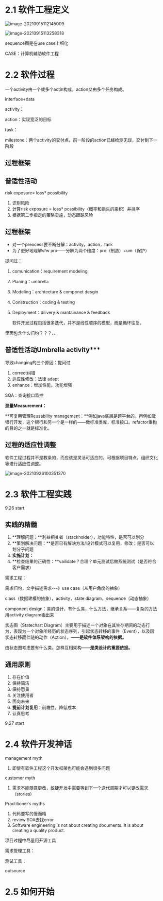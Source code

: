 # 2.1 软件工程定义

![image-20210915112145009](C:\Users\eess6\AppData\Roaming\Typora\typora-user-images\image-20210915112145009.png)

![image-20210915113258318](C:\Users\eess6\AppData\Roaming\Typora\typora-user-images\image-20210915113258318.png)

sequence图是在use case上细化



CASE：计算机辅助软件工程

# 2.2 软件过程

一个activity由一个或多个actin构成，action又由多个任务构成。

interface+data

activity：

action：实现宽泛的目标

task：



milestone：两个activity的交付点，前一阶段的action已经检测无误，交付到下一阶段

## 过程框架







## 普适性活动

risk exposure= loss* possibility

1. 识别风险
2. 计算risk exposure = loss* possibility（概率和损失的乘积）并排序
3. 根据第二步指定的策略实施，动态跟踪风险



## 过程框架

- 对一个preocess要不断分解：activity，action，task
- 为了更好地理解sfw pro——分解为两个维度：pro（制造）+um（保护）

提问过：

1. comunication：requirement modeling

2. Planing：umbrella 

3. Modeling：archtecture & componet desgin

4. Construction：coding & testing

5. Deployment：dilivery & mantainance & feedback

   

   软件开发过程包括很多迭代，并不是线性顺序的模型，而是循环往复。

里面包含什么归约？？？、、



## 普适性活动Umbrella activity***

导致changing的三个原因：提问过

1. correct纠错
2. 适应性修改：法律 adapt
3. enhance：增加性能，功能增强

SQA：查询接口监控

**测量Measurement：**





**可复用管理Reusability management：**例如java底层是跨平台的。再例如做银行开发，这个银行和另一个是一样的——做标准类库，标准接口。refactor重构的目的之一就是标准化。





## 过程的适应性调整

软件工程过程并不是教条的，而应该是灵活可适应的。可根据项目特点，组织文化等进行适应性调整。

![image-20210926100351370](C:\Users\eess6\AppData\Roaming\Typora\typora-user-images\image-20210926100351370.png)





# 2.3 软件工程实践

9.26 start

## 实践的精髓

1. **理解问题：**利益相关者（stackholder），功能特性，是否可以划分
2. **策划解决问题：**是否已有解决方法/设计模式可以复用，修改；是否可以划分子问题
3. **实施计划：**
4. **检查结果的正确性：**vailidate？合理？单元测试后做系统测试（是否符合客户需求）



需求工程：

需求归约，文字描述需求---》use case（从用户角度的抽象）

class（数据建模的抽象），activity，state diagram，sequence（动态抽象）

component design：类的设计，有什么类，什么方法，继承关系——复杂的方法用activity diagram画出来



状态图（Statechart Diagram）主要用于描述一个对象在其生存期间的动态行为，表现为一个对象所经历的状态序列，引起状态转移的事件（Event），以及因状态转移而伴随的动作（Action）。——**是软件体系架构的依据。**

由状态图考虑要有什么类，怎样互相架构——**是类设计的重要依据。**

## 通用原则

1. 存在价值
2. 保持简洁
3. 保持愿景
4. 关注使用者
5. 面向未来
6. **提前计划复用**：前瞻性，降低成本
7. 认真思考

9.27 start

# 2.4 软件开发神话

management myth

1. 即使有软件工程这个开发框架也可能会遇到很多问题



customer myth

1. 需求不能随意更改，敏捷开发中需要等到下一个迭代周期才可以更改需求（stories）



Practitioner’s myths

1. 代码要写的慢而精
2. review SOA去找error
3. Software engineering is not about creating documents. It is about creating a quality product.



项目过程中尽量用开源工具

需求管理工具：

测试工具：

outsource

# 2.5 如何开始